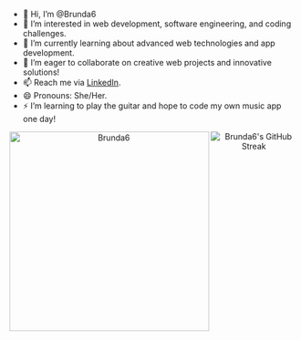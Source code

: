 - 👋 Hi, I’m @Brunda6
- 👀 I’m interested in web development, software engineering, and coding challenges.
- 🌱 I’m currently learning about advanced web technologies and app development.
- 💞️ I’m eager to collaborate on creative web projects and innovative solutions!
- 📫 Reach me via [LinkedIn](https://www.linkedin.com/in/brunda26/).
- 😄 Pronouns: She/Her.
- ⚡ I’m learning to play the guitar and hope to code my own music app one day!

<p align="center">
<img align="left" src="https://github-readme-stats.vercel.app/api/top-langs?username=Brunda6&show_icons=true&locale=en&layout=compact&theme=dark" alt="Brunda6" width="350px"/>

<img  src="https://streak-stats.demolab.com?user=Brunda6&theme=black-ice" alt="Brunda6's GitHub Streak" style="display: block; margin: 0 auto;" />
</p>

